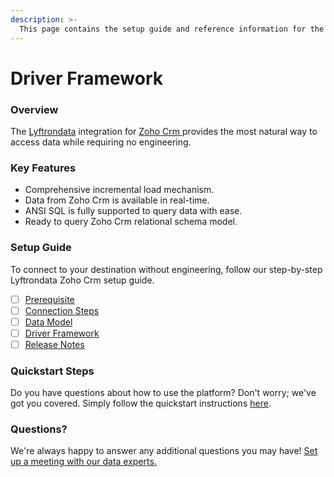 ```yaml
---
description: >-
  This page contains the setup guide and reference information for the Zoho Crm source connector.
---
```


# Driver Framework

### Overview

The [Lyftrondata](https://www.lyftrondata.com/) integration for [Zoho Crm](https://www.lyftrondata.com/integration/zoho-crm/)[ ](https://www.lyftrondata.com/integration/zoho-crm/)provides the most natural way to access data while requiring no engineering.

### Key Features

* Comprehensive incremental load mechanism.
* Data from Zoho Crm is available in real-time.&#x20;
* ANSI SQL is fully supported to query data with ease.
* Ready to query Zoho Crm relational schema model.

### Setup Guide

To connect to your destination without engineering, follow our step-by-step Lyftrondata Zoho Crm setup guide.

* [ ] [Prerequisite](../../sales-analytics/zoho-crm/prerequisite.md)
* [ ] [Connection Steps](../../sales-analytics/zoho-crm/connection-steps.md)
* [ ] [Data Model](../../sales-analytics/zoho-crm/data-model/)
* [ ] [Driver Framework](../../sales-analytics/zoho-crm/driver-framework/)
* [ ] [Release Notes](../../sales-analytics/zoho-crm/release-notes.md)

### Quickstart Steps

Do you have questions about how to use the platform? Don't worry; we've got you covered. Simply follow the quickstart instructions [here](../../../quickstart-steps.md).

### Questions? <a href="#questions" id="questions"></a>

We're always happy to answer any additional questions you may have! [Set up a meeting with our data experts.](https://www.lyftrondata.com/book-a-meeting/)


